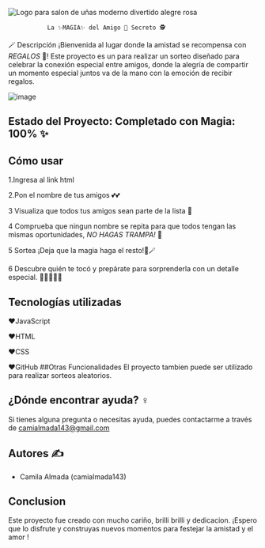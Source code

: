   ![Logo para salon de uñas moderno divertido alegre rosa](https://github.com/user-attachments/assets/9e816064-0dce-4ec4-bf95-b79c36553ffd)

               La ✨MAGIA✨ del Amigo 🤝 Secreto 🕵️

🪄 Descripción
¡Bienvenida al lugar donde la amistad se recompensa con *REGALOS* 🎁! Este proyecto es un para realizar un sorteo diseñado para celebrar la conexión especial entre amigos, donde la alegría de compartir un momento especial juntos va de la mano con la emoción de recibir regalos. 


![image](https://github.com/user-attachments/assets/4fae18f8-2e9b-4078-bad8-5b7e81d771dd)



## Estado del Proyecto: Completado con **Magia:** 100% ✨

## Cómo usar
1.Ingresa al link html 

2.Pon el nombre de tus amigos  💕💕

3 Visualiza  que todos tus amigos sean parte de la lista 👀

4 Comprueba que ningun nombre se repita para que todos tengan las mismas oportunidades, *NO HAGAS TRAMPA!* 🤣

5 Sortea ¡Deja que la magia haga el resto!🧙🪄 

6 Descubre quién te tocó y prepárate para sorprenderla con un detalle especial. 🎁😍🎁😍🎁

## Tecnologías utilizadas
❤️JavaScript

❤️HTML

❤️CSS

❤️GitHub
##Otras Funcionalidades
El proyecto tambien puede ser utilizado para realizar sorteos aleatorios.
## ¿Dónde encontrar ayuda? ‍♀️
Si tienes alguna pregunta o necesitas ayuda, puedes contactarme a través de camialmada143@gmail.com
## Autores ✍️

* Camila Almada (camialmada143)
## Conclusion 
Este proyecto fue creado con mucho cariño, brilli brilli y dedicacion. ¡Espero que lo disfrute y construyas nuevos momentos para festejar la amistad y el amor !